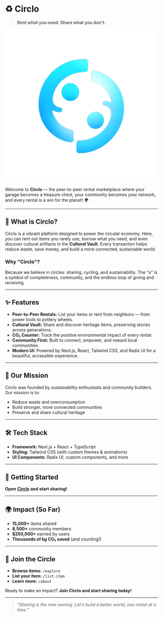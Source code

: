 # ♻️ Circlo

> **Rent what you need. Share what you don't.**

![Circlo Logo](public/images/circlo-logo.png)

Welcome to **Circlo** — the peer-to-peer rental marketplace where your garage becomes a treasure chest, your community becomes your network, and every rental is a win for the planet! 🌍

---

## 🚀 What is Circlo?
Circlo is a vibrant platform designed to power the circular economy. Here, you can rent out items you rarely use, borrow what you need, and even discover cultural artifacts in the **Cultural Vault**. Every transaction helps reduce waste, save money, and build a more connected, sustainable world.

### Why "Circlo"?
Because we believe in circles: sharing, cycling, and sustainability. The "o" is a symbol of completeness, community, and the endless loop of giving and receiving.

---

## ✨ Features
- **Peer-to-Peer Rentals:** List your items or rent from neighbors — from power tools to pottery wheels.
- **Cultural Vault:** Share and discover heritage items, preserving stories across generations.
- **CO₂ Counter:** Track the positive environmental impact of every rental.
- **Community First:** Built to connect, empower, and reward local communities.
- **Modern UI:** Powered by Next.js, React, Tailwind CSS, and Radix UI for a beautiful, accessible experience.

---

## 🌱 Our Mission
Circlo was founded by sustainability enthusiasts and community builders. Our mission is to:
- Reduce waste and overconsumption
- Build stronger, more connected communities
- Preserve and share cultural heritage

---

## 🛠️ Tech Stack
- **Framework:** Next.js + React + TypeScript
- **Styling:** Tailwind CSS (with custom themes & animations)
- **UI Components:** Radix UI, custom components, and more


---

## 🏁 Getting Started

 **Open [Circlo](https://circlo-gamma.vercel.app/) and start sharing!**

---

## 🌍 Impact (So Far)
- **15,000+** items shared
- **8,500+** community members
- **$250,000+** earned by users
- **Thousands of kg CO₂ saved** (and counting!)

---

## 🤝 Join the Circle
- **Browse items:** `/explore`
- **List your item:** `/list-item`
- **Learn more:** `/about`

Ready to make an impact? **Join Circlo and start sharing today!**

---

> _"Sharing is the new owning. Let's build a better world, one rental at a time."_

